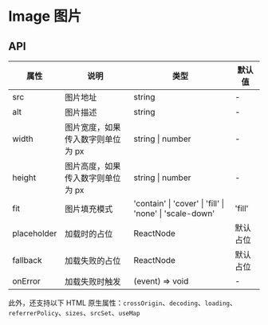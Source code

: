 # Image 图片

<code src="./demos/index.tsx"></code>

## API

| 属性        | 说明                              | 类型                                                     | 默认值   |
| ----------- | --------------------------------- | -------------------------------------------------------- | -------- |
| src         | 图片地址                          | string                                                   | -        |
| alt         | 图片描述                          | string                                                   | -        |
| width       | 图片宽度，如果传入数字则单位为 px | string \| number                                         | -        |
| height      | 图片高度，如果传入数字则单位为 px | string \| number                                         | -        |
| fit         | 图片填充模式                      | 'contain' \| 'cover' \| 'fill' \| 'none' \| 'scale-down' | 'fill'   |
| placeholder | 加载时的占位                      | ReactNode                                                | 默认占位 |
| fallback    | 加载失败的占位                    | ReactNode                                                | 默认占位 |
| onError     | 加载失败时触发                    | (event) => void                                          | -        |

此外，还支持以下 HTML 原生属性：`crossOrigin`、`decoding`、`loading`、`referrerPolicy`、`sizes`、`srcSet`、`useMap`
